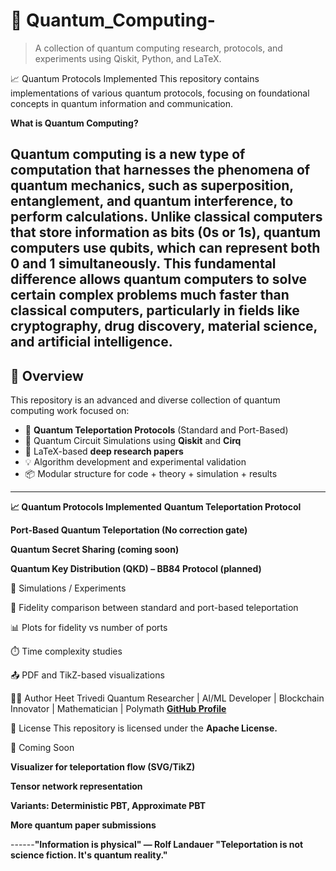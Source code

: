 
# 🧠 Quantum_Computing-

> A collection of quantum computing research, protocols, and experiments using Qiskit, Python, and LaTeX.
> 
📈 Quantum Protocols Implemented
This repository contains implementations of various quantum protocols, focusing on foundational concepts in quantum information and communication.

**What is Quantum Computing?**

Quantum computing is a new type of computation that harnesses the phenomena of quantum mechanics, such as superposition, entanglement, and quantum interference, to perform calculations. Unlike classical computers that store information as bits (0s or 1s), quantum computers use qubits, which can represent both 0 and 1 simultaneously. This fundamental difference allows quantum computers to solve certain complex problems much faster than classical computers, particularly in fields like cryptography, drug discovery, material science, and artificial intelligence.
---

## 📌 Overview

This repository is an advanced and diverse collection of quantum computing work focused on:

- 🚀 **Quantum Teleportation Protocols** (Standard and Port-Based)
- 🔁 Quantum Circuit Simulations using **Qiskit** and **Cirq**
- 📄 LaTeX-based **deep research papers**
- 💡 Algorithm development and experimental validation
- 📦 Modular structure for code + theory + simulation + results

---



**📈 Quantum Protocols Implemented**
 **Quantum Teleportation Protocol**

**Port-Based Quantum Teleportation (No correction gate)**

 **Quantum Secret Sharing (coming soon)**
 
**Quantum Key Distribution (QKD) – BB84 Protocol (planned)**

🧪 Simulations / Experiments

🔁 Fidelity comparison between standard and port-based teleportation

📊 Plots for fidelity vs number of ports

⏱️ Time complexity studies

📤 PDF and TikZ-based visualizations

👨‍💻 Author
Heet Trivedi
Quantum Researcher | AI/ML Developer | Blockchain Innovator | Mathematician | Polymath
**[GitHub Profile](https://github.com/heet25itachi/)**

📖 License
This repository is licensed under the **Apache License.**


🌌 Coming Soon

**Visualizer for teleportation flow (SVG/TikZ)**

**Tensor network representation**

**Variants: Deterministic PBT, Approximate PBT**

**More quantum paper submissions**



------**"Information is physical" — Rolf Landauer
"Teleportation is not science fiction. It's quantum reality."**

